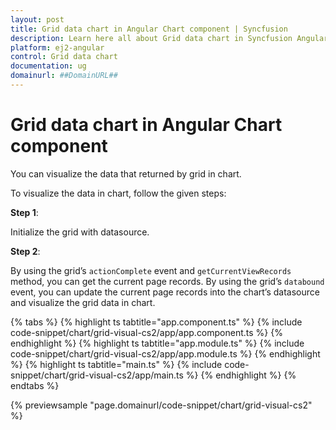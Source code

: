 ```yaml
---
layout: post
title: Grid data chart in Angular Chart component | Syncfusion
description: Learn here all about Grid data chart in Syncfusion Angular Chart component of Syncfusion Essential JS 2 and more.
platform: ej2-angular
control: Grid data chart 
documentation: ug
domainurl: ##DomainURL##
---
```


# Grid data chart in Angular Chart component

You can visualize the data that returned by grid in chart.

To visualize the data in chart, follow the given steps:

**Step 1**:

Initialize the grid with datasource.

**Step 2**:

By using the grid’s `actionComplete` event and `getCurrentViewRecords` method, you can get the current page records.
By using the grid’s `databound` event, you can update the current page records into the chart’s datasource and visualize the grid data in chart.

{% tabs %}
{% highlight ts tabtitle="app.component.ts" %}
{% include code-snippet/chart/grid-visual-cs2/app/app.component.ts %}
{% endhighlight %}
{% highlight ts tabtitle="app.module.ts" %}
{% include code-snippet/chart/grid-visual-cs2/app/app.module.ts %}
{% endhighlight %}
{% highlight ts tabtitle="main.ts" %}
{% include code-snippet/chart/grid-visual-cs2/app/main.ts %}
{% endhighlight %}
{% endtabs %}
  
{% previewsample "page.domainurl/code-snippet/chart/grid-visual-cs2" %}